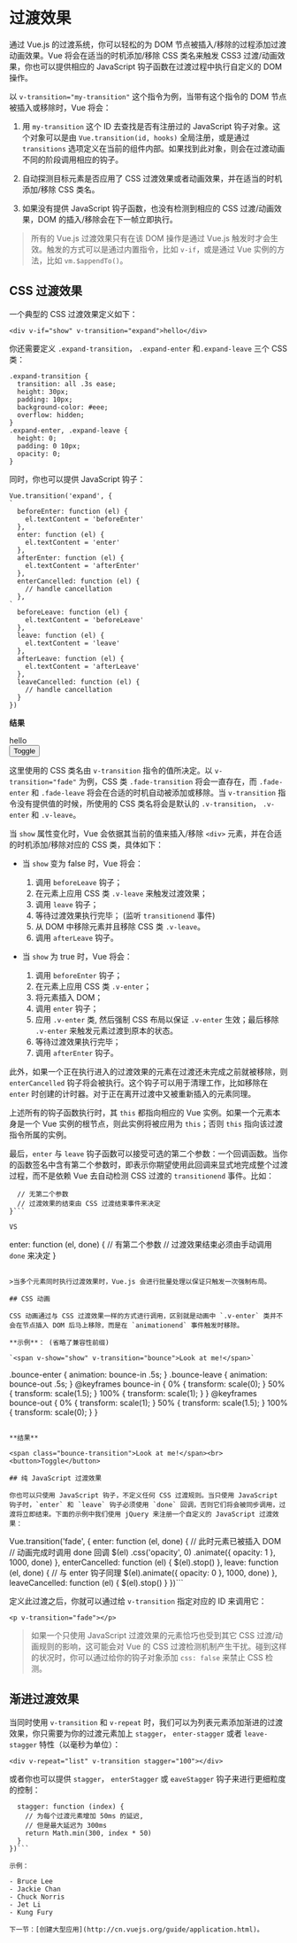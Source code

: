 # 过渡效果

通过 Vue.js 的过渡系统，你可以轻松的为 DOM 节点被插入/移除的过程添加过渡动画效果。Vue 将会在适当的时机添加/移除 CSS 类名来触发 CSS3 过渡/动画效果，你也可以提供相应的 JavaScript 钩子函数在过渡过程中执行自定义的 DOM 操作。

以 `v-transition="my-transition"` 这个指令为例，当带有这个指令的 DOM 节点被插入或移除时，Vue 将会：

1. 用 `my-transition` 这个 ID 去查找是否有注册过的 JavaScript 钩子对象。这个对象可以是由 `Vue.transition(id, hooks)` 全局注册，或是通过 `transitions` 选项定义在当前的组件内部。如果找到此对象，则会在过渡动画不同的阶段调用相应的钩子。

2. 自动探测目标元素是否应用了 CSS 过渡效果或者动画效果，并在适当的时机添加/移除 CSS 类名。

3. 如果没有提供 JavaScript 钩子函数，也没有检测到相应的 CSS 过渡/动画效果，DOM 的插入/移除会在下一帧立即执行。

>所有的 Vue.js 过渡效果只有在该 DOM 操作是通过 Vue.js 触发时才会生效。触发的方式可以是通过内置指令，比如 `v-if`，或是通过 Vue 实例的方法，比如 `vm.$appendTo()`。

## CSS 过渡效果

一个典型的 CSS 过渡效果定义如下：

`<div v-if="show" v-transition="expand">hello</div>`

你还需要定义 `.expand-transition`， `.expand-enter` 和`.expand-leave` 三个 CSS 类：

```
.expand-transition {
  transition: all .3s ease;
  height: 30px;
  padding: 10px;
  background-color: #eee;
  overflow: hidden;
}
.expand-enter, .expand-leave {
  height: 0;
  padding: 0 10px;
  opacity: 0;
}
```

同时，你也可以提供 JavaScript 钩子：

```
Vue.transition('expand', {
`
  beforeEnter: function (el) {
    el.textContent = 'beforeEnter'
  },
  enter: function (el) {
    el.textContent = 'enter'
  },
  afterEnter: function (el) {
    el.textContent = 'afterEnter'
  },
  enterCancelled: function (el) {
    // handle cancellation
  },
`
  beforeLeave: function (el) {
    el.textContent = 'beforeLeave'
  },
  leave: function (el) {
    el.textContent = 'leave'
  },
  afterLeave: function (el) {
    el.textContent = 'afterLeave'
  },
  leaveCancelled: function (el) {
    // handle cancellation
  }
})
```

**结果**

<div id="demo"><div class="expand-transition">hello</div><button>Toggle</button>

这里使用的 CSS 类名由 `v-transition` 指令的值所决定。以 `v-transition="fade"` 为例，CSS 类 `.fade-transition` 将会一直存在，而 `.fade-enter` 和 `.fade-leave` 将会在合适的时机自动被添加或移除。当 `v-transition` 指令没有提供值的时候，所使用的 CSS 类名将会是默认的 `.v-transition`， `.v-enter` 和 `.v-leave`。

当 `show` 属性变化时，Vue 会依据其当前的值来插入/移除 `<div>` 元素，并在合适的时机添加/移除对应的 CSS 类，具体如下：

- 当 `show` 变为 false 时，Vue 将会：

	1. 调用 `beforeLeave` 钩子；
	2. 在元素上应用 CSS 类 `.v-leave` 来触发过渡效果；
	3. 调用 `leave` 钩子；
	4. 等待过渡效果执行完毕； (监听 `transitionend` 事件)
	5. 从 DOM 中移除元素并且移除 CSS 类 `.v-leave`。
	6. 调用 `afterLeave` 钩子。

- 当 `show` 为 true 时，Vue 将会：
	
	1. 调用 `beforeEnter` 钩子；
	2. 在元素上应用 CSS 类 `.v-enter`；
	3. 将元素插入 DOM；
	4. 调用 `enter` 钩子；
	5. 应用 `.v-enter` 类, 然后强制 CSS 布局以保证 `.v-enter` 生效；最后移除 `.v-enter` 来触发元素过渡到原本的状态。
	6. 等待过渡效果执行完毕；
	7. 调用 `afterEnter` 钩子。

此外，如果一个正在执行进入的过渡效果的元素在过渡还未完成之前就被移除，则 `enterCancelled` 钩子将会被执行。这个钩子可以用于清理工作，比如移除在 `enter` 时创建的计时器。对于正在离开过渡中又被重新插入的元素同理。

上述所有的钩子函数执行时，其 `this` 都指向相应的 Vue 实例。如果一个元素本身是一个 Vue 实例的根节点，则此实例将被应用为 `this`；否则 `this` 指向该过渡指令所属的实例。

最后，`enter` 与 `leave` 钩子函数可以接受可选的第二个参数：一个回调函数。当你的函数签名中含有第二个参数时，即表示你期望使用此回调来显式地完成整个过渡过程，而不是依赖 Vue 去自动检测 CSS 过渡的 `transitionend` 事件。比如：

```enter: function (el) {
  // 无第二个参数
  // 过渡效果的结束由 CSS 过渡结束事件来决定
}```

VS

```
enter: function (el, done) {
  // 有第二个参数
  // 过渡效果结束必须由手动调用 `done` 来决定
}
```

>当多个元素同时执行过渡效果时，Vue.js 会进行批量处理以保证只触发一次强制布局。

## CSS 动画

CSS 动画通过与 CSS 过渡效果一样的方式进行调用，区别就是动画中 `.v-enter` 类并不会在节点插入 DOM 后马上移除，而是在 `animationend` 事件触发时移除。

**示例**： (省略了兼容性前缀)

`<span v-show="show" v-transition="bounce">Look at me!</span>`

```
.bounce-enter {
  animation: bounce-in .5s;
}
.bounce-leave {
  animation: bounce-out .5s;
}
@keyframes bounce-in {
  0% {
    transform: scale(0);
  }
  50% {
    transform: scale(1.5);
  }
  100% {
    transform: scale(1);
  }
}
@keyframes bounce-out {
  0% {
    transform: scale(1);
  }
  50% {
    transform: scale(1.5);
  }
  100% {
    transform: scale(0);
  }
}
```

**结果**

<span class="bounce-transition">Look at me!</span><br><button>Toggle</button>

## 纯 JavaScript 过渡效果

你也可以只使用 JavaScript 钩子，不定义任何 CSS 过渡规则。当只使用 JavaScript 钩子时，`enter` 和 `leave` 钩子必须使用 `done` 回调，否则它们将会被同步调用，过渡将立即结束。下面的示例中我们使用 jQuery 来注册一个自定义的 JavaScript 过渡效果：

```
Vue.transition('fade', {
  enter: function (el, done) {
    // 此时元素已被插入 DOM
    // 动画完成时调用 done 回调
    $(el)
      .css('opacity', 0)
      .animate({ opacity: 1 }, 1000, done)
  },
  enterCancelled: function (el) {
    $(el).stop()
  },
  leave: function (el, done) {
    // 与 enter 钩子同理
    $(el).animate({ opacity: 0 }, 1000, done)
  },
  leaveCancelled: function (el) {
    $(el).stop()
  }
})```

定义此过渡之后，你就可以通过给 `v-transition` 指定对应的 ID 来调用它：

`<p v-transition="fade"></p>`

>如果一个只使用 JavaScript 过渡效果的元素恰巧也受到其它 CSS 过渡/动画规则的影响，这可能会对 Vue 的 CSS 过渡检测机制产生干扰。碰到这样的状况时，你可以通过给你的钩子对象添加 `css: false` 来禁止 CSS 检测。

## 渐进过渡效果

当同时使用 `v-transition` 和 `v-repeat` 时，我们可以为列表元素添加渐进的过渡效果，你只需要为你的过渡元素加上 `stagger`， `enter-stagger` 或者 `leave-stagger` 特性（以毫秒为单位）：

`<div v-repeat="list" v-transition stagger="100"></div>`

或者你也可以提供 `stagger`， `enterStagger` 或 `eaveStagger` 钩子来进行更细粒度的控制：

```Vue.transition('stagger', {
  stagger: function (index) {
    // 为每个过渡元素增加 50ms 的延迟,
    // 但是最大延迟为 300ms
    return Math.min(300, index * 50)
  }
})```

示例：

- Bruce Lee
- Jackie Chan
- Chuck Norris
- Jet Li
- Kung Fury

下一节：[创建大型应用](http://cn.vuejs.org/guide/application.html)。







